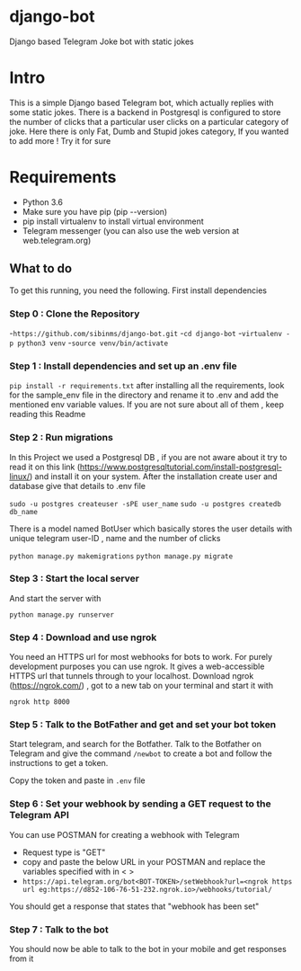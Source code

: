 # django-bot
Django based Telegram Joke bot with static jokes
# Intro

This is a simple Django based Telegram bot, which actually replies with some static jokes. 
There is a backend in Postgresql is configured to store the number of clicks that a particular
user clicks on a particular category of joke. Here there is only Fat, Dumb and Stupid jokes category,
If you wanted to add more ! Try it for sure

# Requirements

- Python 3.6
- Make sure you have pip (pip --version)
- pip install virtualenv to install virtual environment
- Telegram messenger (you can also use the web version at web.telegram.org)


## What to do

To get this running, you need the following. First install dependencies

### Step 0 : Clone the Repository

-`https://github.com/sibinms/django-bot.git`
-`cd django-bot`
-`virtualenv -p python3 venv`
-`source venv/bin/activate`

### Step 1 : Install dependencies and set up an .env file

`pip install -r requirements.txt`
after installing all the requirements, look for the sample_env file in the directory and rename it to .env
and add the mentioned env variable values. If you are not sure about all of them , keep reading this Readme

### Step 2 : Run migrations

In this Project we used a Postgresql DB , if you are not aware about it try to read it on this link 
(https://www.postgresqltutorial.com/install-postgresql-linux/) and install it on your system.
After the installation create user and database give that details to .env file

`sudo -u postgres createuser -sPE user_name`
`sudo -u postgres createdb db_name`

There is a model named BotUser which basically stores the user details with unique telegram user-ID , name and the number of clicks 

`python manage.py makemigrations`
`python manage.py migrate`

### Step 3 : Start the local server

And start the server with 

`python manage.py runserver`

### Step 4 : Download and use ngrok

You need an HTTPS url for most webhooks for bots to work. For purely development purposes you can use ngrok. It gives a web-accessible HTTPS url that tunnels through to your localhost.
Download ngrok (https://ngrok.com/)  , got to a new tab on your terminal and start it with 

`ngrok http 8000`


### Step 5 : Talk to the BotFather and get and set your bot token

Start telegram, and search for the Botfather. Talk to the Botfather on Telegram and give the command `/newbot` to create a bot and follow the instructions to get a token.

Copy the token and paste in `.env` file

### Step 6 : Set your webhook by sending a GET request to the Telegram API

You can use POSTMAN for creating a webhook with Telegram 
- Request type is "GET"
- copy and paste the below URL in your POSTMAN and replace the variables specified with in < >
- `https://api.telegram.org/bot<BOT-TOKEN>/setWebhook?url=<ngrok https url eg:https://d852-106-76-51-232.ngrok.io>/webhooks/tutorial/`

You should get a response that states that "webhook has been set"

### Step 7 : Talk to the bot

You should now be able to talk to the bot in your mobile and get responses from it

